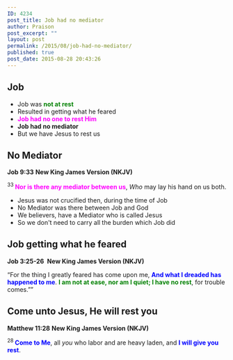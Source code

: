 ```yaml
---
ID: 4234
post_title: Job had no mediator
author: Praison
post_excerpt: ""
layout: post
permalink: /2015/08/job-had-no-mediator/
published: true
post_date: 2015-08-28 20:43:26
---
```

<h2>Job</h2>
<ul>
	<li>Job was <span style="color: #008000;"><strong>not at rest</strong></span></li>
	<li>Resulted in getting what he feared</li>
	<li><span style="color: #ff00ff;"><strong>Job had no one to rest Him</strong></span></li>
	<li><strong>Job had no mediator</strong></li>
	<li>But we have Jesus to rest us</li>
</ul>
<h2>No Mediator</h2>
<strong>Job 9:33</strong>
<strong> New King James Version (NKJV)</strong>
<div class="poetry">
<p class="line"><span id="en-NKJV-13085" class="text Job-9-33"><sup class="versenum">33 </sup><span style="color: #ff00ff;"><strong>Nor is there any mediator between us</strong></span>,</span>
<span class="text Job-9-33"><i>Who</i> may lay his hand on us both.</span></p>

<ul>
	<li class="line">Jesus was not crucified then, during the time of Job</li>
	<li class="line">No Mediator was there between Job and God</li>
	<li class="line">We believers, have a Mediator who is called Jesus</li>
	<li class="line">So we don't need to carry all the burden which Job did</li>
</ul>
<h2 class="line">Job getting what he feared</h2>
</div>
<div class="poetry">

<strong>Job‬ ‭3:25-26‬ ‭</strong>
<strong>New King James Version (NKJV)</strong>

“For the thing I greatly feared has come upon me, <span style="color: #0000ff;"><strong>And what I dreaded has happened to me</strong></span>. <strong><span style="color: #008000;">I am not at ease, nor am I quiet; I have no rest</span></strong>, for trouble comes.””
<h2>Come unto Jesus, He will rest you</h2>
<strong>Matthew 11:28</strong>
<strong> New King James Version (NKJV)</strong>

<span id="en-NKJV-23488" class="text Matt-11-28"><sup class="versenum">28 </sup><span class="woj"><span style="color: #0000ff;"><strong>Come to Me</strong></span>, all <i>you</i> who labor and are heavy laden, and <span style="color: #0000ff;"><strong>I will give you rest</strong></span>.</span></span>

</div>